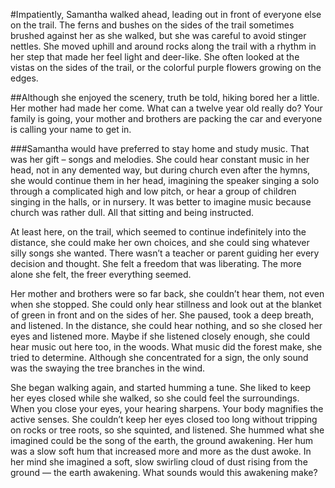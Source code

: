 #Impatiently, Samantha walked ahead, leading out in front of everyone else on the trail. The ferns and bushes on the sides of the trail sometimes brushed against her as she walked, but she was careful to avoid stinger nettles. She moved uphill and around rocks along the trail with a rhythm in her step that made her feel light and deer-like. She often looked at the vistas on the sides of the trail, or the colorful purple flowers growing on the edges.

##Although she enjoyed the scenery, truth be told, hiking bored her a little. Her mother had made her come. What can a twelve year old really do? Your family is going, your mother and brothers are packing the car and everyone is calling your name to get in.

###Samantha would have preferred to stay home and study music. That was her gift – songs and melodies. She could hear constant music in her head, not in any demented way, but during church even after the hymns, she would continue them in her head, imagining the speaker singing a solo through a complicated high and low pitch, or hear a group of children singing in the halls, or in nursery. It was better to imagine music because church was rather dull. All that sitting and being instructed.

At least here, on the trail, which seemed to continue indefinitely into the distance, she could make her own choices, and she could sing whatever silly songs she wanted. There wasn’t a teacher or parent guiding her every decision and thought. She felt a freedom that was liberating. The more alone she felt, the freer everything seemed.

Her mother and brothers were so far back, she couldn’t hear them, not even when she stopped. She could only hear stillness and look out at the blanket of green in front and on the sides of her. She paused, took a deep breath, and listened. In the distance, she could hear nothing, and so she closed her eyes and listened more. Maybe if she listened closely enough, she could hear music out here too, in the woods. What music did the forest make, she tried to determine. Although she concentrated for a sign, the only sound was the swaying the tree branches in the wind.

She began walking again, and started humming a tune. She liked to keep her eyes closed while she walked, so she could feel the surroundings. When you close your eyes, your hearing sharpens. Your body magnifies the active senses. She couldn’t keep her eyes closed too long without tripping on rocks or tree roots, so she squinted, and listened. She hummed what she imagined could be the song of the earth, the ground awakening. Her hum was a slow soft hum that increased more and more as the dust awoke. In her mind she imagined a soft, slow swirling cloud of dust rising from the ground — the earth awakening. What sounds would this awakening make?
